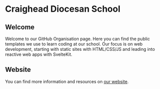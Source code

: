 # Craighead Diocesan School

## Welcome

Welcome to our GitHub Organisation page. Here you can find the public templates we use to learn coding at our school. Our focus is on web development, starting with static sites with HTML/CSS/JS and leading into reactive web apps with SvelteKit.

## Website

You can find more information and resources on [our website](https://digitech.craighead.school.nz).